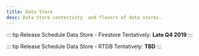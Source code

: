 ```yaml
---
title: Data Store
desc: Data Store contectivty  and flavors of data stores.
---
```


::: tip Release Schedule
Data Store - Firestore Tentatively: **Late Q4 2019**
:::

::: tip Release Schedule
Data Store - RTDB Tentatively: **TBD**
:::